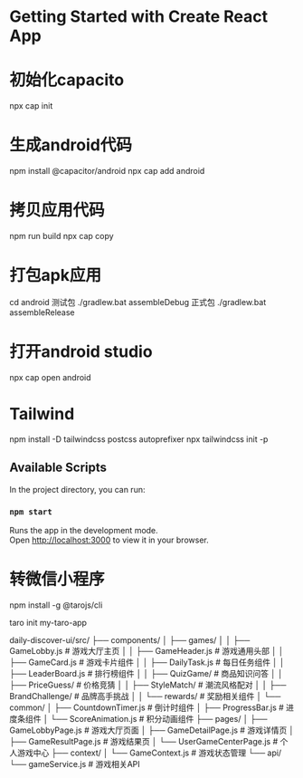 # Getting Started with Create React App

# 初始化capacito
npx cap init

# 生成android代码
npm install @capacitor/android
npx cap add android

# 拷贝应用代码
npm run build
npx cap copy

# 打包apk应用
cd android
测试包 ./gradlew.bat assembleDebug
正式包 ./gradlew.bat assembleRelease

# 打开android studio
npx cap open android

# Tailwind
npm install -D tailwindcss postcss autoprefixer
npx tailwindcss init -p

## Available Scripts

In the project directory, you can run:

### `npm start`

Runs the app in the development mode.\
Open [http://localhost:3000](http://localhost:3000) to view it in your browser.

# 转微信小程序
npm install -g @tarojs/cli

taro init my-taro-app


daily-discover-ui/src/
├── components/
│   ├── games/
│   │   ├── GameLobby.js          # 游戏大厅主页
│   │   ├── GameHeader.js         # 游戏通用头部
│   │   ├── GameCard.js           # 游戏卡片组件
│   │   ├── DailyTask.js          # 每日任务组件
│   │   ├── LeaderBoard.js        # 排行榜组件
│   │   ├── QuizGame/             # 商品知识问答
│   │   ├── PriceGuess/           # 价格竞猜
│   │   ├── StyleMatch/           # 潮流风格配对
│   │   ├── BrandChallenge/       # 品牌高手挑战
│   │   └── rewards/              # 奖励相关组件
│   └── common/
│       ├── CountdownTimer.js     # 倒计时组件
│       ├── ProgressBar.js        # 进度条组件
│       └── ScoreAnimation.js     # 积分动画组件
├── pages/
│   ├── GameLobbyPage.js          # 游戏大厅页面
│   ├── GameDetailPage.js         # 游戏详情页
│   ├── GameResultPage.js         # 游戏结果页
│   └── UserGameCenterPage.js     # 个人游戏中心
├── context/
│   └── GameContext.js            # 游戏状态管理
└── api/
    └── gameService.js            # 游戏相关API
